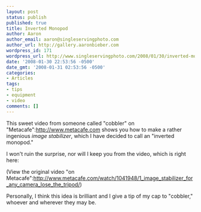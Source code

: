 ```yaml
---
layout: post
status: publish
published: true
title: Inverted Monopod
author: Aaron
author_email: aaron@singleservingphoto.com
author_url: http://gallery.aaronbieber.com
wordpress_id: 171
wordpress_url: http://www.singleservingphoto.com/2008/01/30/inverted-monopod/
date: '2008-01-30 22:53:56 -0500'
date_gmt: '2008-01-31 02:53:56 -0500'
categories:
- Articles
tags:
- tips
- equipment
- video
comments: []
---
```

This sweet video from someone called "cobbler" on
"Metacafe":http://www.metacafe.com shows you how to make a rather
ingenious _image stabilizer_, which I have decided to call an
"inverted monopod."

I won't ruin the surprise, nor will I keep you from the video, which is
right here:

(View the original video "on
Metacafe":http://www.metacafe.com/watch/1041948/1_image_stabilizer_for_any_camera_lose_the_tripod/)

Personally, I think this idea is brilliant and I give a tip of my cap to
"cobbler," whoever and wherever they may be.
